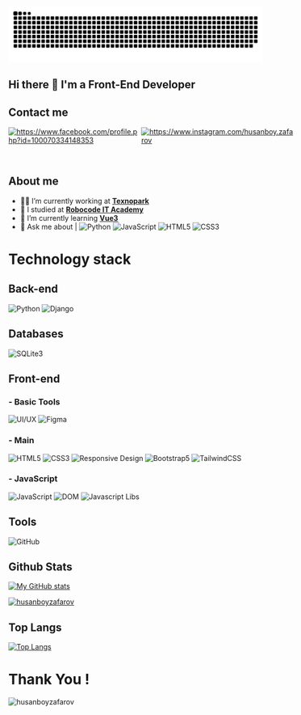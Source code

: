 ![](https://github.com/Platane/snk/raw/output/github-contribution-grid-snake.svg)

## Hi there 👋 I'm a Front-End Developer

## Contact me

<p align="left" style="display: flex;">
<!-- <a href="https://linkedin.com/in/nurullosalaydinov/" target="blank"><img align="center" src="https://raw.githubusercontent.com/rahuldkjain/github-profile-readme-generator/master/src/images/icons/Social/linked-in-alt.svg" alt="https://www.linkedin.com/in/nurullosalaydinov/" height="30" width="40" /></a> -->
<a href="https://www.facebook.com/profile.php?id=100070334148353" target="blank"><img align="center" src="https://raw.githubusercontent.com/rahuldkjain/github-profile-readme-generator/master/src/images/icons/Social/facebook.svg" alt="https://www.facebook.com/profile.php?id=100070334148353" height="22px" width="22px" /></a>
  
<a href="https://www.instagram.com/husanboy.zafarov" target="blank">
  <img align="center" src="https://raw.githubusercontent.com/rahuldkjain/github-profile-readme-generator/master/src/images/icons/Social/instagram.svg" alt="https://www.instagram.com/husanboy.zafarov" height="22px" width="22px" />
  </a>
  
<a href="https://t.me/sam0se">
<svg xmlns="http://www.w3.org/2000/svg" width="16" height="16" fill="currentColor" class="bi bi-telegram" viewBox="0 0 16 16"> <path d="M16 8A8 8 0 1 1 0 8a8 8 0 0 1 16 0zM8.287 5.906c-.778.324-2.334.994-4.666 2.01-.378.15-.577.298-.595.442-.03.243.275.339.69.47l.175.055c.408.133.958.288 1.243.294.26.006.549-.1.868-.32 2.179-1.471 3.304-2.214 3.374-2.23.05-.012.12-.026.166.016.047.041.042.12.037.141-.03.129-1.227 1.241-1.846 1.817-.193.18-.33.307-.358.336a8.154 8.154 0 0 1-.188.186c-.38.366-.664.64.015 1.088.327.216.589.393.85.571.284.194.568.387.936.629.093.06.183.125.27.187.331.236.63.448.997.414.214-.02.435-.22.547-.82.265-1.417.786-4.486.906-5.751a1.426 1.426 0 0 0-.013-.315.337.337 0 0 0-.114-.217.526.526 0 0 0-.31-.093c-.3.005-.763.166-2.984 1.09z"/> </svg>

</a>
</p>

</br>

## About me

- 👨‍💻 I’m currently working at **[Texnopark](https://t.me/yoshlartexnoparki)**
- 🔭 I studied at **[Robocode IT Academy](https://robocode.uz)**
- 🌱 I’m currently learning **[Vue3](https://vuejs.org/)**
- 💬 Ask me about  | ![Python](https://img.shields.io/badge/Python-3-informational) ![JavaScript](https://img.shields.io/badge/Javascript-yellow) ![HTML5](https://img.shields.io/badge/HTML-5-informational) ![CSS3](https://img.shields.io/badge/CSS-3-informational)

# Technology stack

## **Back-end**
![Python](https://img.shields.io/badge/Python-3-informational)
![Django](https://img.shields.io/badge/Django-0aad48?style=flat-square&logo=Django)

## **Databases**
![SQLite3](https://img.shields.io/badge/SQLite-3-orange)


## **Front-end**
### - **Basic Tools**
![UI/UX](https://img.shields.io/badge/UI%2FUX-Design-orange)
![Figma](https://img.shields.io/badge/Figma-Design-red)
### - **Main**
![HTML5](https://img.shields.io/badge/HTML-5-informational)
![CSS3](https://img.shields.io/badge/CSS-3-informational)
![Responsive Design](https://img.shields.io/badge/Responsive-Design-orange)
![Bootstrap5](https://img.shields.io/badge/Bootstrap-5-orange)
![TailwindCSS](https://img.shields.io/badge/Tailwind-blue)
### - **JavaScript**
![JavaScript](https://img.shields.io/badge/Javascript-yellow)
![DOM](https://img.shields.io/badge/DOM-Manipulation-yellow)
![Javascript Libs](https://img.shields.io/badge/Javascript-Libs-yellow)


## **Tools**
![GitHub](https://img.shields.io/badge/-GitHub-181717?style=flat-square&logo=github)

## **Github Stats**
[![My GitHub stats](https://github-readme-stats.vercel.app/api?username=HusanboyZafarov&hide=contribs,prs&show_icons=true&theme=tokyonight)](https://github.com/HusanboyZafarov/)
<p align="left"> <a href="https://github.com/ryo-ma/github-profile-trophy"><img src="https://github-profile-trophy.vercel.app/?username=husanboyzafarov" alt="husanboyzafarov" /></a> </p>

## **Top Langs**
[![Top Langs](https://github-readme-stats.vercel.app/api/top-langs/?username=HusanboyZafarov&layout=compact&theme=tokyonight)](https://github.com/HusanboyZafarov/)

# Thank You !
<p align="left"> <img src="https://komarev.com/ghpvc/?username=husanboyzafarov&label=Profile%20views&color=0e75b6&style=flat" alt="husanboyzafarov" /> </p>
